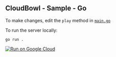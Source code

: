CloudBowl - Sample - Go
---------------------------------

To make changes, edit the `play` method in [`main.go`](./main.go)

To run the server locally:

```
go run .
```

[![Run on Google Cloud](https://deploy.cloud.run/button.svg)](https://deploy.cloud.run)
